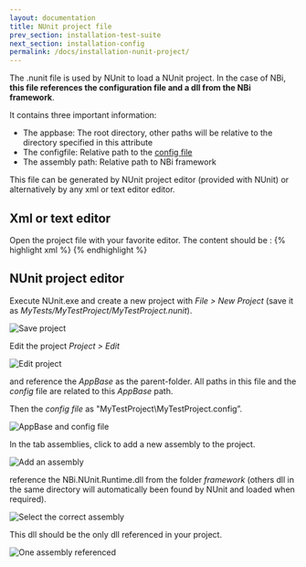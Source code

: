 ```yaml
---
layout: documentation
title: NUnit project file
prev_section: installation-test-suite
next_section: installation-config
permalink: /docs/installation-nunit-project/
---
```

The .nunit file is used by NUnit to load a NUnit project. In the case of NBi, **this file references the configuration file and a dll from the NBi framework**.

It contains three important information:

* The appbase: The root directory, other paths will be relative to the directory specified in this attribute
* The configfile: Relative path to the [config file](../installation-config)
* The assembly path: Relative path to NBi framework

This file can be generated by NUnit project editor (provided with NUnit) or alternatively by any xml or text editor editor.

## Xml or text editor

Open the project file with your favorite editor. The content should be :
{% highlight xml %}
<NUnitProject>
  <Settings activeconfig="Default" processModel="Default" domainUsage="Default" />
  <Config
    name="Default"
    binpathtype="Auto" appbase="..\"
    configfile="MyTestProject\MyTestProject.config">
    <assembly path="Framework\NBi.NUnit.Runtime.dll" />
  </Config>
</NUnitProject>
{% endhighlight %}

## NUnit project editor

Execute NUnit.exe and create a new project with *File > New Project* (save it as *MyTests/MyTestProject/MyTestProject.nunit*).

![Save project](../../img/docs/installation-nunit-project/save-project.png)

Edit the project *Project > Edit*

![Edit project](../../img/docs/installation-nunit-project/edit-project.png)

and reference the *AppBase* as the parent-folder. All paths in this file and the *config* file are related to this *AppBase* path.

Then the *config file* as "MyTestProject\MyTestProject.config”.

![AppBase and config file](../../img/docs/installation-nunit-project/appbase-config.png)

In the tab assemblies, click to add a new assembly to the project.

![Add an assembly](../../img/docs/installation-nunit-project/add-assembly.png)

reference the NBi.NUnit.Runtime.dll from the folder *framework* (others dll in the same directory will automatically been found by NUnit and loaded when required).

![Select the correct assembly](../../img/docs/installation-nunit-project/nbi-assembly.png)

This dll should be the only dll referenced in your project.

![One assembly referenced](../../img/docs/installation-nunit-project/assembly-added.png)
